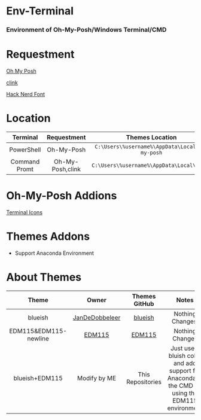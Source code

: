 # Env-Terminal

### Environment of Oh-My-Posh/Windows Terminal/CMD

# Requestment

[Oh My Posh](https://ohmyposh.dev/)

[clink](https://github.com/chrisant996/clink)

[Hack Nerd Font](https://www.nerdfonts.com/)

# Location

|   Terminal    |   Requestment    |                Themes Location                 |         Config Location         |
| :-----------: | :--------------: | :--------------------------------------------: | :-----------------------------: |
|  PowerShell   |    Oh-My-Posh    | `C:\Users\%username%\AppData\Local\oh-my-posh` | `C:\Users\%username%\Documents` |
| Command Promt | Oh-My-Posh,clink |   `C:\Users\%username%\AppData\Local\clink`    | Same with **`Themes Location`** |

# Oh-My-Posh Addions

[Terminal Icons](https://github.com/devblackops/Terminal-Icons)

# Themes Addons

- Support Anaconda Environment

# About Themes

|         Theme         |                        Owner                        |                                       Themes GitHub                                       |                                              Notes                                              |
| :-------------------: | :-------------------------------------------------: | :---------------------------------------------------------------------------------------: | :---------------------------------------------------------------------------------------------: |
|        blueish        | [JanDeDobbeleer](https://github.com/JanDeDobbeleer) | [blueish](https://github.com/JanDeDobbeleer/oh-my-posh/blob/main/themes/blueish.omp.json) |                                        Nothing Changesl                                         |
| EDM115&EDM115-newline |         [EDM115](https://github.com/EDM115)         |           [EDM115](https://github.com/EDM115/EDM115-ohmyposh-theme/tree/master)           |                                         Nothing Changes                                         |
|    blueish+EDM115     |                    Modify by ME                     |                                     This Repositories                                     | Just use a bluish color and add support for Anaconda in the CMD by using the EDM115 environment |

